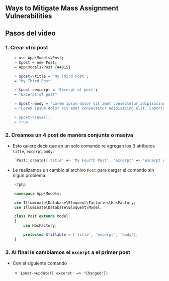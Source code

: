 ## Ways to Mitigate Mass Assignment Vulnerabilities

## Pasos del video

### 1. **Crear otro post**

```bash
    > use App\Models\Post;
    > $post = new Post;
    = App\Models\Post {#4815}

    > $post->title = 'My Third Post';
    = "My Third Post"

    > $post->excerpt = 'Excerpt of post';
    = "Excerpt of post"

    > $post->body = 'Lorem ipsum dolor sit amet consectetur adipisicing elindis consectetur error nisi illum placeat voluptas aut itaque! Deleniti
    = "Lorem ipsum dolor sit amet consectetur adipisicing elit. Laboriosam ur error nisi illum placeat voluptas aut itaque! Deleniti, quisquam ab?

    > $post->save();
    = true
```

### 2. **Creamos un 4 post de manera conjunta o masiva**


- Esto quiere decir que en un solo comando re agregan los 3 atributos `title`, `excerpt`,`body`.

```bash
    `Post::create(['title' => 'My Fourth Post', 'excerpt' => 'excerpt of post', 'body' => 'Lorem ipsum dolor sit amet consectetur adipisicing elit. Laboriosam quisquam nisi quia porro error nobis tenetur? Ducimus reiciendis consectetur error nisi illum placeat voluptas aut itaque! Deleniti, quisquam ab? Ipsa?']);`

```

- Le realizamos un cambio al archivo `Post` para cargar el comando sin nigun problema.

```php
    <?php

    namespace App\Models;

    use Illuminate\Database\Eloquent\Factories\HasFactory;
    use Illuminate\Database\Eloquent\Model;

    class Post extends Model
    {
        use HasFactory;

        protected $fillable = ['title', 'excerpt', 'body'];
    }
```

### 3. **Al final le cambiamos el `excerpt` a el primer post**

- Con el siguiente comando 

    - `$post->update(['excerpt' => 'Changed'])`